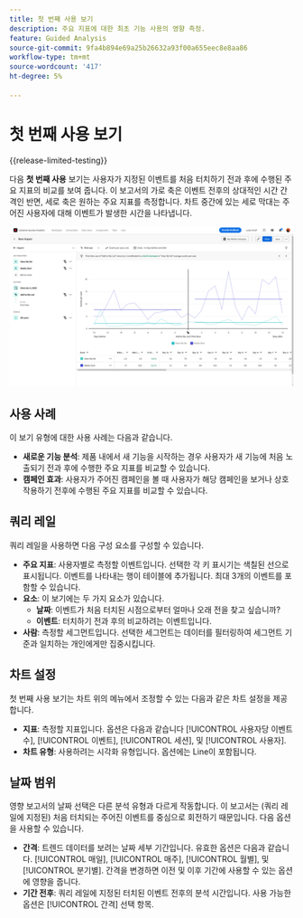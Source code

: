 ```yaml
---
title: 첫 번째 사용 보기
description: 주요 지표에 대한 최초 기능 사용의 영향 측정.
feature: Guided Analysis
source-git-commit: 9fa4b894e69a25b26632a93f00a655eec8e8aa86
workflow-type: tm+mt
source-wordcount: '417'
ht-degree: 5%

---
```


# 첫 번째 사용 보기

{{release-limited-testing}}

다음 **첫 번째 사용** 보기는 사용자가 지정된 이벤트를 처음 터치하기 전과 후에 수행된 주요 지표의 비교를 보여 줍니다. 이 보고서의 가로 축은 이벤트 전후의 상대적인 시간 간격인 반면, 세로 축은 원하는 주요 지표를 측정합니다. 차트 중간에 있는 세로 막대는 주어진 사용자에 대해 이벤트가 발생한 시간을 나타냅니다.

![릴리스](../assets/first-use.png)

## 사용 사례

이 보기 유형에 대한 사용 사례는 다음과 같습니다.

* **새로운 기능 분석**: 제품 내에서 새 기능을 시작하는 경우 사용자가 새 기능에 처음 노출되기 전과 후에 수행한 주요 지표를 비교할 수 있습니다.
* **캠페인 효과**: 사용자가 주어진 캠페인을 볼 때 사용자가 해당 캠페인을 보거나 상호 작용하기 전후에 수행된 주요 지표를 비교할 수 있습니다.

## 쿼리 레일

쿼리 레일을 사용하면 다음 구성 요소를 구성할 수 있습니다.

* **주요 지표**: 사용자별로 측정할 이벤트입니다. 선택한 각 키 표시기는 색칠된 선으로 표시됩니다. 이벤트를 나타내는 행이 테이블에 추가됩니다. 최대 3개의 이벤트를 포함할 수 있습니다.
* **요소**: 이 보기에는 두 가지 요소가 있습니다.
   * **날짜**: 이벤트가 처음 터치된 시점으로부터 얼마나 오래 전을 찾고 싶습니까?
   * **이벤트**: 터치하기 전과 후의 비교하려는 이벤트입니다.
* **사람**: 측정할 세그먼트입니다. 선택한 세그먼트는 데이터를 필터링하여 세그먼트 기준과 일치하는 개인에게만 집중시킵니다.

## 차트 설정

첫 번째 사용 보기는 차트 위의 메뉴에서 조정할 수 있는 다음과 같은 차트 설정을 제공합니다.

* **지표**: 측정할 지표입니다. 옵션은 다음과 같습니다 [!UICONTROL 사용자당 이벤트 수], [!UICONTROL 이벤트], [!UICONTROL 세션], 및 [!UICONTROL 사용자].
* **차트 유형**: 사용하려는 시각화 유형입니다. 옵션에는 Line이 포함됩니다.

## 날짜 범위

영향 보고서의 날짜 선택은 다른 분석 유형과 다르게 작동합니다. 이 보고서는 (쿼리 레일에 지정된) 처음 터치되는 주어진 이벤트를 중심으로 회전하기 때문입니다. 다음 옵션을 사용할 수 있습니다.

* **간격**: 트렌드 데이터를 보려는 날짜 세부 기간입니다. 유효한 옵션은 다음과 같습니다. [!UICONTROL 매일], [!UICONTROL 매주], [!UICONTROL 월별], 및 [!UICONTROL 분기별]. 간격을 변경하면 이전 및 이후 기간에 사용할 수 있는 옵션에 영향을 줍니다.
* **기간 전후**: 쿼리 레일에 지정된 터치된 이벤트 전후의 분석 시간입니다. 사용 가능한 옵션은 [!UICONTROL 간격] 선택 항목.
